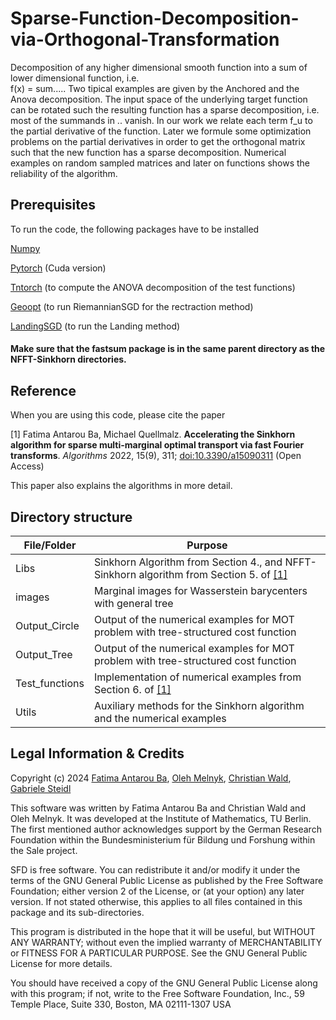 # Sparse-Function-Decomposition-via-Orthogonal-Transformation

Decomposition of any higher dimensional smooth function into a sum of lower dimensional function, i.e.  
f(x) = sum.....
Two tipical examples are given by the Anchored and the Anova decomposition. The input space of the underlying target function can be rotated such the resulting function 
has a sparse decomposition, i.e. most of the summands in .. vanish. In  our work we relate each term f_u to the partial derivative of the function. Later we formule some optimization problems on the partial derivatives in order to get the orthogonal matrix such that the new function has a sparse decomposition. 
Numerical examples on random sampled matrices and later on functions shows the reliability of the algorithm.


## Prerequisites
To run the code, the following packages have to be installed

 [Numpy](https://numpy.org/citing-numpy/)
 
 [Pytorch](https://pytorch.org/) (Cuda version)
 
 [Tntorch](https://tntorch.readthedocs.io/en/latest/) (to compute the ANOVA decomposition of the test functions)
 
 [Geoopt](https://geoopt.readthedocs.io/en/latest/manifolds.html) (to run RiemannianSGD for the rectraction method)
 
 [LandingSGD](https://github.com/pierreablin/landing) (to run the Landing method)
 
#### Make sure that the fastsum package is in the same parent directory as the NFFT-Sinkhorn directories.


## Reference

When you are using this code, please cite the paper

<a id="1">[1]</a> Fatima Antarou Ba, Michael Quellmalz. **Accelerating the Sinkhorn algorithm for sparse multi-marginal optimal transport via fast Fourier transforms**. 
_Algorithms_ 2022, 15(9), 311; [doi:10.3390/a15090311](https://doi.org/10.3390/a15090311) (Open Access)

This paper also explains the algorithms in more detail.

## Directory structure

| File/Folder   | Purpose                                                                                   |
| ------------- |-------------------------------------------------------------------------------------------|   
| Libs          | Sinkhorn Algorithm from Section 4., and NFFT-Sinkhorn algorithm from Section 5. of [[1]](#1) |
| images        | Marginal images for Wasserstein barycenters with general tree                                 |
| Output_Circle | Output of the numerical examples for MOT problem with tree-structured cost function       |
| Output_Tree   | Output of the numerical examples for MOT problem with tree-structured cost function       |
| Test_functions| Implementation of numerical examples from Section 6. of [[1]](#1)                           |
| Utils         | Auxiliary methods for the Sinkhorn algorithm and the numerical examples                 | 


## Legal Information & Credits

Copyright (c) 2024 [Fatima Antarou Ba](https://www.tu.berlin/imageanalysis/ueber-uns/team), [Oleh Melnyk](https://olehmelnyk.xyz/), [Christian Wald](https://www.tu.berlin/imageanalysis/ueber-uns/team), [Gabriele Steidl](https://page.math.tu-berlin.de/~steidl/)

This software was written by Fatima Antarou Ba and Christian Wald and Oleh Melnyk. It was developed at the Institute of Mathematics, TU Berlin. The first mentioned author acknowledges support by the German Research Foundation within the Bundesministerium für Bildung und Forshung within the Sale project.

SFD is free software. You can redistribute it and/or modify it under the terms of the GNU General Public License as published by the Free Software Foundation; either version 2 of the License, or (at your option) any later version. If not stated otherwise, this applies to all files contained in this package and its sub-directories.

This program is distributed in the hope that it will be useful, but WITHOUT ANY WARRANTY; without even the implied warranty of MERCHANTABILITY or FITNESS FOR A PARTICULAR PURPOSE. See the GNU General Public License for more details.

You should have received a copy of the GNU General Public License along with this program; if not, write to the Free Software Foundation, Inc., 59 Temple Place, Suite 330, Boston, MA 02111-1307 USA
